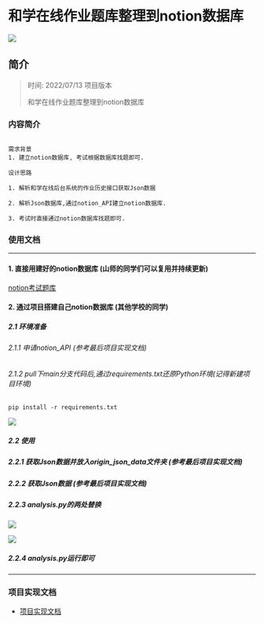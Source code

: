 # 和学在线作业题库整理到notion数据库

![](https://tva1.sinaimg.cn/large/e6c9d24ely1h46gwh86roj21id0u0wmu.jpg)

## 简介

> 时间: 2022/07/13 项目版本
>
> 和学在线作业题库整理到notion数据库

### 内容简介

```

需求背景
1. 建立notion数据库, 考试根据数据库找题即可.

设计思路

1. 解析和学在线后台系统的作业历史接口获取Json数据

2. 解析Json数据库,通过notion_API建立notion数据库.

3. 考试时直接通过notion数据库找题即可.

```

### 使用文档

---

#### 1. 直接用建好的notion数据库 (山师的同学们可以复用并持续更新)

[notion考试题库](https://genesisorgcn.notion.site/f406642b43ba49ff99844e621608f8d3?v=35e6eb4671e34683825a47cc2e050cc3)

#### 2. 通过项目搭建自己notion数据库 (其他学校的同学)

##### 2.1 环境准备

###### 2.1.1 申请notion_API (参考最后项目实现文档)

###### 2.1.2 pull下main分支代码后,通过requirements.txt还原Python环境(记得新建项目环境)

```shell
pip install -r requirements.txt
```

![](https://tva1.sinaimg.cn/large/e6c9d24ely1h46hhe5xqej21c80u0416.jpg)

##### 2.2 使用

##### 2.2.1 获取Json数据并放入origin_json_data文件夹 (参考最后项目实现文档)

##### 2.2.2 获取Json数据 (参考最后项目实现文档)

##### 2.2.3 analysis.py的两处替换

![](https://tva1.sinaimg.cn/large/e6c9d24ely1h46htnbjilj20yp0u0gol.jpg)

![](https://tva1.sinaimg.cn/large/e6c9d24ely1h46hut8dvvj20u00wvq6f.jpg)

##### 2.2.4 analysis.py运行即可

---

### 项目实现文档

- [项目实现文档](https://genesisorgcn.notion.site/1-afb97748bd2344d18c2feffb0eb384cf)
